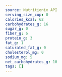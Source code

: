 ```yaml
---
source: Nutritionix API
serving_size_cup: 0
calories_kcal: 62
carbohydrates_g: 16
sugar_g: 0
fiber_g: 6
protein_g: 3
fat_g: 1
saturated_fat_g: 0
cholesterol_mg: 0
sodium_mg: 5
net_carbohydrates_g: 10
tags: []
---
```

